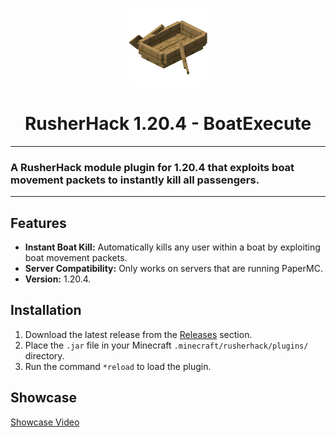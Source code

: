 <p align="center">
  <a>
    <img src="assets/images/logo.png" style="width: 25%; height: 25%;" alt="logo">
  </a>
</p>

<h1 align="center">RusherHack 1.20.4 - BoatExecute</h1>

---
### A RusherHack module plugin for 1.20.4 that exploits boat movement packets to instantly kill all passengers. 
---

## Features

- **Instant Boat Kill:** Automatically kills any user within a boat by exploiting boat movement packets.
- **Server Compatibility:** Only works on servers that are running PaperMC.
- **Version:** 1.20.4.

## Installation

1. Download the latest release from the [Releases](https://github.com/PhilipPanda/RusherHack-BoatExecute/releases/) section.
2. Place the `.jar` file in your Minecraft `.minecraft/rusherhack/plugins/` directory.
3. Run the command `*reload` to load the plugin.

## Showcase

[Showcase Video](https://www.youtube.com/watch?v=h35gKz9ZQK4&t=31s)

